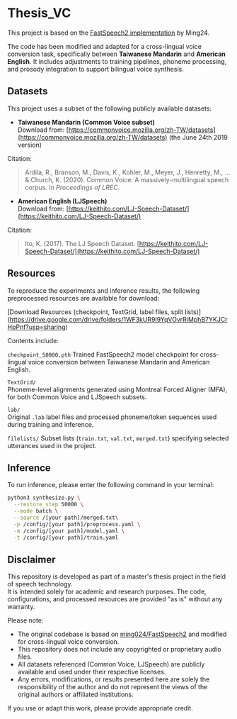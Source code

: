 # Thesis_VC
This project is based on the [FastSpeech2 implementation](https://github.com/ming024/FastSpeech2) by Ming24.

The code has been modified and adapted for a cross-lingual voice conversion task, specifically between **Taiwanese Mandarin** and **American English**. It includes adjustments to training pipelines, phoneme processing, and prosody integration to support bilingual voice synthesis.

## Datasets

This project uses a subset of the following publicly available datasets:

- **Taiwanese Mandarin (Common Voice subset)**  
  Download from: [https://commonvoice.mozilla.org/zh-TW/datasets](https://commonvoice.mozilla.org/zh-TW/datasets) (the June 24th 2019 version)
  
Citation:
  > Ardila, R., Branson, M., Davis, K., Kohler, M., Meyer, J., Henretty, M., ... & Church, K. (2020). Common Voice: A massively-multilingual speech corpus. In *Proceedings of LREC*.

- **American English (LJSpeech)**  
  Download from: [https://keithito.com/LJ-Speech-Dataset/](https://keithito.com/LJ-Speech-Dataset/)
  
Citation:
  > Ito, K. (2017). The LJ Speech Dataset. [https://keithito.com/LJ-Speech-Dataset/](https://keithito.com/LJ-Speech-Dataset/)

## Resources  
To reproduce the experiments and inference results, the following preprocessed resources are available for download:

[Download Resources (checkpoint, TextGrid, label files, split lists)] (https://drive.google.com/drive/folders/1WF3kUR9l9YqVOvrRiMphB7YKJCrHpPnf?usp=sharing)

Contents include:

 `checkpoint_50000.pth`
  Trained FastSpeech2 model checkpoint for cross-lingual voice conversion between Taiwanese Mandarin and American English.

  `TextGrid/`  
  Phoneme-level alignments generated using Montreal Forced Aligner (MFA), for both Common Voice and LJSpeech subsets.

  `lab/`  
  Original `.lab` label files and processed phoneme/token sequences used during training and inference.

 `filelists/`
  Subset lists (`train.txt`, `val.txt`, `merged.txt`) specifying selected utterances used in the project.

## Inference

To run inference, please enter the following command in your terminal:

```bash
python3 synthesize.py \
  --restore_step 50000 \
  --mode batch \
  --source /[your path]/merged.txt\
  -p /config/[your path]/preprocess.yaml \
  -m /config/[your path]/model.yaml \
  -t /config/[your path]/train.yaml
```

## Disclaimer

This repository is developed as part of a master's thesis project in the field of speech technology.  
It is intended solely for academic and research purposes. The code, configurations, and processed resources are provided "as is" without any warranty.

Please note:
- The original codebase is based on [ming024/FastSpeech2](https://github.com/ming024/FastSpeech2) and modified for cross-lingual voice conversion.
- This repository does not include any copyrighted or proprietary audio files.
- All datasets referenced (Common Voice, LJSpeech) are publicly available and used under their respective licenses.
- Any errors, modifications, or results presented here are solely the responsibility of the author and do not represent the views of the original authors or affiliated institutions.

If you use or adapt this work, please provide appropriate credit.


